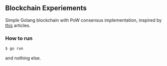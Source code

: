 ## Blockchain Experiements
Simple Golang blockchain with PoW consensus implementation, inspired by [this](https://jeiwan.cc/posts/building-blockchain-in-go-part-1/) articles.

### How to run
```bash
$ go run
```
and nothing else.